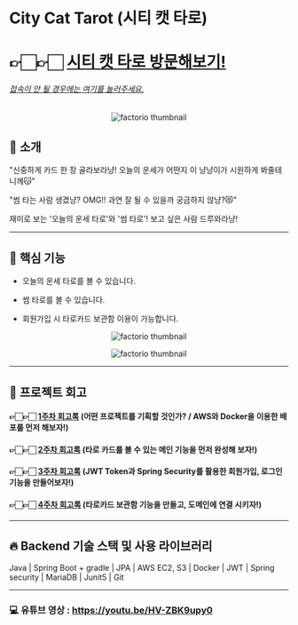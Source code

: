 # City Cat Tarot (시티 캣 타로) 


# 👉🏻👉🏻 [시티 캣 타로 방문해보기!](http://citycattarot.ga/)


###### [접속이 안 될 경우에는 여기를 눌러주세요.](http://citycattarotbucket.s3-website.ap-northeast-2.amazonaws.com)


<p align="center">
  <img src="https://user-images.githubusercontent.com/67456294/114232673-35772e00-99b7-11eb-9777-16dab6b8ef1f.png" alt="factorio thumbnail"/>
</p> 

## 🎈 소개 

"신중하게 카드 한 장 골라보라냥! 오늘의 운세가 어떤지 이 냥냥이가 시원하게 봐줄테니께😽"

"썸 타는 사람 생겼냥? OMG!! 과연 잘 될 수 있을까 궁금하지 않냥?😻"

재미로 보는 '오늘의 운세 타로'와 '썸 타로'! 보고 싶은 사람 드루와라냥!

---

## 🎈 핵심 기능

- 오늘의 운세 타로를 볼 수 있습니다.

- 썸 타로를 볼 수 있습니다.

- 회원가입 시 타로카드 보관함 이용이 가능합니다. 

<p align="center">
  <img src="https://user-images.githubusercontent.com/67456294/115147486-26b70800-a096-11eb-93e5-d56acd36bce5.gif" alt="factorio thumbnail"/>
</p> 


<p align="center">
  <img src="https://user-images.githubusercontent.com/67456294/115147198-cf646800-a094-11eb-9aed-2c1be7eaeb7d.gif" alt="factorio thumbnail"/>
</p> 


---

## 🎈 프로젝트 회고

#### 👉🏻👉🏻 [1주차 회고록](https://domean.tistory.com/215) (어떤 프로젝트를 기획할 것인가? / AWS와 Docker을 이용한 배포를 먼저 해보자!)


#### 👉🏻👉🏻 [2주차 회고록](https://domean.tistory.com/217) (타로 카드를 볼 수 있는 메인 기능을 먼저 완성해 보자!) 


#### 👉🏻👉🏻 [3주차 회고록](https://domean.tistory.com/219) (JWT Token과 Spring Security를 활용한 회원가입, 로그인 기능을 만들어보자!)




#### 👉🏻👉🏻 [4주차 회고록](https://domean.tistory.com/222) (타로카드 보관함 기능을 만들고, 도메인에 연결 시키자!)

---

## 🔥 Backend 기술 스택 및 사용 라이브러리

Java | Spring Boot + gradle | JPA | AWS EC2, S3 | Docker | JWT | Spring security | MariaDB | Junit5 | Git 

---

### 💻  유튜브 영상 : https://youtu.be/HV-ZBK9upy0
